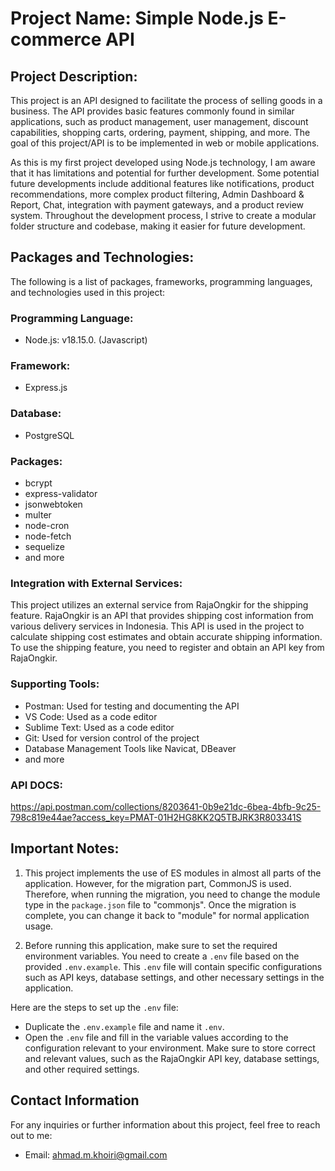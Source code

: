 # Project Name: Simple Node.js E-commerce API

## Project Description:
This project is an API designed to facilitate the process of selling goods in a business. The API provides basic features commonly found in similar applications, such as product management, user management, discount capabilities, shopping carts, ordering, payment, shipping, and more. The goal of this project/API is to be implemented in web or mobile applications.

As this is my first project developed using Node.js technology, I am aware that it has limitations and potential for further development. Some potential future developments include additional features like notifications, product recommendations, more complex product filtering, Admin Dashboard & Report, Chat, integration with payment gateways, and a product review system. Throughout the development process, I strive to create a modular folder structure and codebase, making it easier for future development.

## Packages and Technologies:
The following is a list of packages, frameworks, programming languages, and technologies used in this project:

### Programming Language:
- Node.js: v18.15.0. (Javascript)

### Framework:
- Express.js

### Database:
- PostgreSQL

### Packages:
- bcrypt
- express-validator
- jsonwebtoken
- multer
- node-cron
- node-fetch
- sequelize
- and more

### Integration with External Services:
This project utilizes an external service from RajaOngkir for the shipping feature. RajaOngkir is an API that provides shipping cost information from various delivery services in Indonesia. This API is used in the project to calculate shipping cost estimates and obtain accurate shipping information. To use the shipping feature, you need to register and obtain an API key from RajaOngkir.

### Supporting Tools:
- Postman: Used for testing and documenting the API
- VS Code: Used as a code editor
- Sublime Text: Used as a code editor
- Git: Used for version control of the project
- Database Management Tools like Navicat, DBeaver
- and more

### API DOCS:
https://api.postman.com/collections/8203641-0b9e21dc-6bea-4bfb-9c25-798c819e44ae?access_key=PMAT-01H2HG8KK2Q5TBJRK3R803341S

## Important Notes:

1. This project implements the use of ES modules in almost all parts of the application. However, for the migration part, CommonJS is used. Therefore, when running the migration, you need to change the module type in the `package.json` file to "commonjs". Once the migration is complete, you can change it back to "module" for normal application usage.

2. Before running this application, make sure to set the required environment variables. You need to create a `.env` file based on the provided `.env.example`. This `.env` file will contain specific configurations such as API keys, database settings, and other necessary settings in the application.

Here are the steps to set up the `.env` file:

- Duplicate the `.env.example` file and name it `.env`.
- Open the `.env` file and fill in the variable values according to the configuration relevant to your environment. Make sure to store correct and relevant values, such as the RajaOngkir API key, database settings, and other required settings.

## Contact Information

For any inquiries or further information about this project, feel free to reach out to me:

- Email: ahmad.m.khoiri@gmail.com